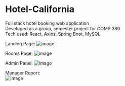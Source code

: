 # Hotel-California
Full stack hotel booking web application <br />
Developed as a group, semester project for COMP 380 <br />
Tech used: React, Axios, Spring Boot, MySQL <br />

Landing Page:
![image](https://github.com/KennethDamCS/Hotel-California/assets/76822620/9c442c52-87bc-4dfd-81d3-2e7d115ddc2e)

Rooms Page:
![image](https://github.com/KennethDamCS/Hotel-California/assets/76822620/f027a308-a41c-420f-8da5-f8c615dfd6ac)

Admin Panel:
![image](https://github.com/KennethDamCS/Hotel-California/assets/76822620/2e4ae1e1-c45d-4ec2-81a4-04a1a924e3dc)

Manager Report: <br />
![image](https://github.com/KennethDamCS/Hotel-California/assets/76822620/be88b5a5-7761-48ff-906d-55424d0cd2e7)
